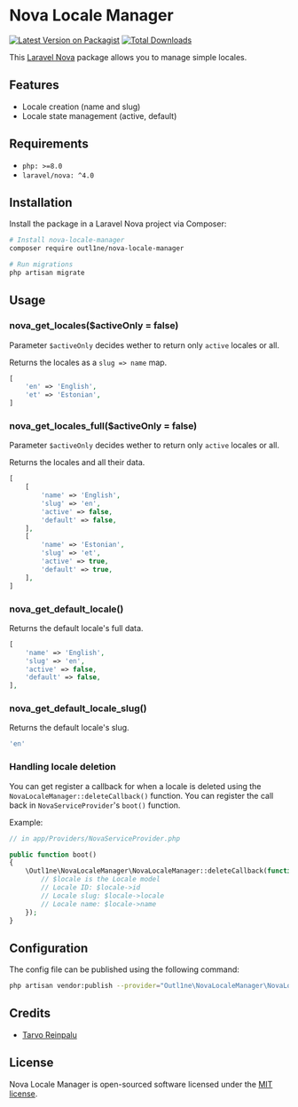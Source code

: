 # Nova Locale Manager

[![Latest Version on Packagist](https://img.shields.io/packagist/v/outl1ne/nova-locale-manager.svg?style=flat-square)](https://packagist.org/packages/outl1ne/nova-locale-manager)
[![Total Downloads](https://img.shields.io/packagist/dt/outl1ne/nova-locale-manager.svg?style=flat-square)](https://packagist.org/packages/outl1ne/nova-locale-manager)

This [Laravel Nova](https://nova.laravel.com) package allows you to manage simple locales.

## Features

- Locale creation (name and slug)
- Locale state management (active, default)

## Requirements

- `php: >=8.0`
- `laravel/nova: ^4.0`

## Installation

Install the package in a Laravel Nova project via Composer:

```bash
# Install nova-locale-manager
composer require outl1ne/nova-locale-manager

# Run migrations
php artisan migrate
```

## Usage

### nova_get_locales(\$activeOnly = false)

Parameter `$activeOnly` decides wether to return only `active` locales or all.

Returns the locales as a `slug => name` map.

```php
[
    'en' => 'English',
    'et' => 'Estonian',
]
```

### nova_get_locales_full(\$activeOnly = false)

Parameter `$activeOnly` decides wether to return only `active` locales or all.

Returns the locales and all their data.

```php
[
    [
        'name' => 'English',
        'slug' => 'en',
        'active' => false,
        'default' => false,
    ],
    [
        'name' => 'Estonian',
        'slug' => 'et',
        'active' => true,
        'default' => true,
    ],
]
```

### nova_get_default_locale()

Returns the default locale's full data.

```php
[
    'name' => 'English',
    'slug' => 'en',
    'active' => false,
    'default' => false,
],
```

### nova_get_default_locale_slug()

Returns the default locale's slug.

```php
'en'
```

### Handling locale deletion

You can get register a callback for when a locale is deleted using the `NovaLocaleManager::deleteCallback()` function. You can register the call back in `NovaServiceProvider`'s `boot()` function.

Example:

```php
// in app/Providers/NovaServiceProvider.php

public function boot()
{
    \Outl1ne\NovaLocaleManager\NovaLocaleManager::deleteCallback(function ($locale) {
        // $locale is the Locale model
        // Locale ID: $locale->id
        // Locale slug: $locale->locale
        // Locale name: $locale->name
    });
}
```

## Configuration

The config file can be published using the following command:

```bash
php artisan vendor:publish --provider="Outl1ne\NovaLocaleManager\NovaLocaleManagerServiceProvider" --tag="config"
```

## Credits

- [Tarvo Reinpalu](https://github.com/Tarpsvo)

## License

Nova Locale Manager is open-sourced software licensed under the [MIT license](LICENSE.md).
